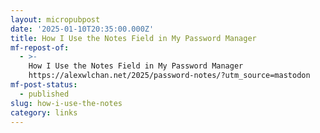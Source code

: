 ```yaml
---
layout: micropubpost
date: '2025-01-10T20:35:00.000Z'
title: How I Use the Notes Field in My Password Manager
mf-repost-of:
  - >-
    How I Use the Notes Field in My Password Manager
    https://alexwlchan.net/2025/password-notes/?utm_source=mastodon
mf-post-status:
  - published
slug: how-i-use-the-notes
category: links
---
```


